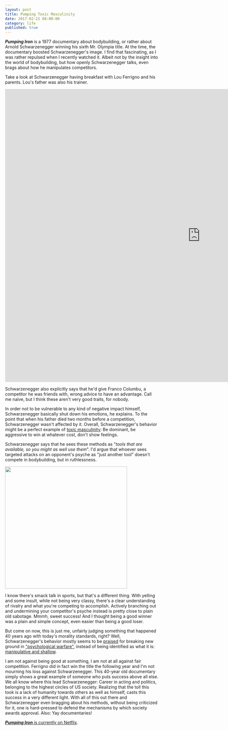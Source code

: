 ```yaml
---
layout: post
title: Pumping Toxic Masculinity
date: 2017-02-21 08:00:00
category: life
published: true
---
```



***Pumping Iron*** is a 1977 documentary about bodybuilding, or rather about Arnold Schwarzenegger winning his sixth Mr. Olympia title. At the time, the documentary boosted Schwarzenegger's image. I find that fascinating, as I was rather repulsed when I recently watched it. Albeit not by the insight into the world of bodybuilding, but how openly Schwarzenegger talks, even brags about how he manipulates competitors.

Take a look at Schwarzenegger having breakfast with Lou Ferrigno and his parents. Lou's father was also his trainer.

<div class="videoWrapper-16-9"><iframe width="1280" height="960" src="http://www.youtube-nocookie.com/embed/PNiJSR07w5w" frameborder="0" allowfullscreen></iframe></div>
  
Schwarzenegger also explicitly says that he'd give Franco Columbu, a competitor he was friends with, wrong advice to have an advantage. Call me naive, but I think these aren't very good traits, for nobody. 

In order not to be vulnerable to any kind of negative impact himself, Schwarzenegger basically shut down his emotions, he explains. To the point that when his father died two months before a competition, Schwarzenegger wasn't affected by it. Overall, Schwarzenegger's behavior might be a perfect example of [toxic masculinity](https://en.wikipedia.org/wiki/Toxic_masculinity): Be dominant, be aggressive to win at whatever cost, don't show feelings.

Schwarzenegger says that he sees these methods as "*tools that are available, so you might as well use them*". I'd argue that whoever sees targeted attacks on an opponent's psyche as "just another tool" doesn't compete in bodybuilding, but in ruthlessness. 

<p class="gif"><img src="http://blog.timmschoof.com/images/the-terminator-toy-crush.gif" width="400"></p>

I know there's smack talk in sports, but that's a different thing. With yelling and some insult, while not being very classy, there's a clear understanding of rivalry and what you're competing to accomplish. Actively branching out and undermining your competitor's psyche instead is pretty close to plain old sabotage. Mmmh, sweet success! And I thought being a good winner was a plain and simple concept, even easier than being a good loser. 

But come on now, this is just me, unfairly judging something that happened 40 years ago with today's morality standards, right? Well, Schwarzenegger's behavior mostly seems to be [praised](http://ignorelimits.com/psychological-warfare/) for breaking new ground in ["psychological warfare"](http://www.businessinsider.com/arnold-schwarzeneggers-psychological-warfare-2015-2?IR=T), instead of being identified as what it is: [manipulative and shallow](http://www.thedailybeast.com/articles/2011/05/24/arnold-schwarzenegger-8-crazy-scenes-from-pumping-iron-his-1977-documentary.html). 

I am not against being good at something, I am not at all against fair competition. Ferrigno did in fact win the title the following year and I'm not mourning his loss against Schwarzenegger. This 40-year old documentary simply shows a great example of someone who puts success above all else. We all know where this lead Schwarzenegger: Career in acting and politics, belonging to the highest circles of US society. Realizing that the toll this took is a lack of humanity towards others as well as himself, casts this success in a very different light. With all of this out there and Schwarzenegger even bragging about his methods, without being criticized for it, one is hard-pressed to defend the mechanisms by which society awards approval. Also: Yay documentaries!


[***Pumping Iron*** is currently on Netflix](https://www.netflix.com/search?q=pumping%20iron).